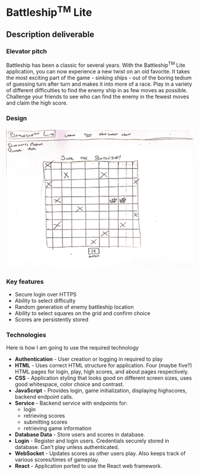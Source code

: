 # Battleship<sup>TM</sup> Lite

## Description deliverable

### Elevator pitch
Battleship has been a classic for several years. With the Battleship<sup>TM</sup> Lite application, you can now experience a new twist on an old favorite. It takes the most exciting part of the game - sinking ships - out of the boring tedium of guessing turn after turn and makes it into more of a race. Play in a variety of different difficulties to find the enemy ship in as few moves as possible. Challenge your friends to see who can find the enemy in the fewest moves and claim the high score. 

### Design

![Mock-up](battlshipMockUI.jpg)


### Key features

- Secure login over HTTPS
- Ability to select difficulty
- Random generation of enemy battleship location
- Ability to select squares on the grid and confirm choice
- Scores are persistently stored



### Technologies

Here is how I am going to use the required technology

- **Authentication** - User creation or logging in required to play
- **HTML** - Uses correct HTML structure for application. Four (maybe five?) HTML pages for login, play, high scores, and about pages respectively. 
- **CSS** - Application styling that looks good on different screen sizes, uses good whitespace, color choice and contrast.
- **JavaScript** - Provides login, game initialization, displaying highscores, backend endpoint calls.
- **Service** - Backend service with endpoints for:
  - login
  - retrieving scores
  - submitting scores
  - retrieving game information
- **Database Data** - Store users and scores in database.
- **Login** - Register and login users. Credentials securely stored in database. Can't play unless authenticated.
- **WebSocket** - Updates scores as other users play. Also keeps track of various scores/times of gameplay.
- **React** - Application ported to use the React web framework.
